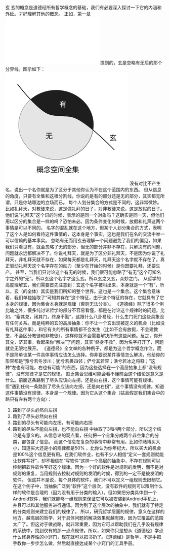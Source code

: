 玄
玄的概念是道德经所有哲学概念的基础，我们有必要深入探讨一下它的内涵和外延。才好理解其他的概念。
正如，第一章![](../01.道可道.md)提到的，玄是忽略有无后的那个分界线。图示如下：
![](_static/玄.svg)
没有对比不产生名，说出一个名你就是为了区分于其他你认为不在这个范围内的东西。
但从信息的角度，只要有全集和这根分割线，你说的是有的部分还是无的部分，其实都无所谓，只是你站哪边的立场而已。
每个人划分集合的方式是不同的，这非常微妙。比如礼拜天，对教徒来说，这是做礼拜的日子，对非教徒来说，这是放假的日子。他们说“礼拜天”这个词的时候，表示的是同一个对象吗？这确实是同一天，但他们用以区分的集合是一样的吗？恐怕未必。因为条件变化的时候，放假和礼拜这两个事情是可以不同的。
名字的混乱就在这个地方，但某个人划分集合的方式，表明了这个人是如何看待这件事情的，这本身是个事实，这也是我们在名的交流中唯一可以信赖的基本事实。
忽略有无而用玄去理解一个问题避免了我们的偏见，如果我们只看见有，就会忽略了无的部分，但无的部分并非不存在，只解决有的问题，问题就永远都解决不了。你说礼拜天，就是为了区分非礼拜天，不是因为你说了礼拜天，非礼拜天就不存在，如果每天都是礼拜天，礼拜天这个名字就不存在了。真正驱动礼拜天这个名字存在的动力（至少在开始的时候）是你既要礼拜，还要生产。
甚至，当我们只讨论这个有无的时候，我们很可能忽略了“有无”这个可知名字之外的“无”。所以玄这个名字才这么玄。所以玄之又玄，众妙之门。
从哲学的高度理解玄，我们需要首先注意到：玄这个名字被叫出来，本身就是一个“有”，所以，玄（的全体）其实是我们所知的整个世界。这也是一个集合。这个集合意味着，我们单独抽取了“可知其存在”这个特征，由于这个特征的存在，它就具有了它本身的规律，因为集合本身就是规律（否则无法分类）。
《道德经》除了很多个例比喻之外，很多纯讨论哲学的部分不容易看懂，都是在讨论这个规律时的问题。比如，“塞其兑，闭其门，终身不勤”，这跟什么八卦易经，什么生门死门这些具象没有任何关系。而是纯粹的玄的高层抽象：你不让一个玄出现被定义的机会（比如没有礼拜这件事），和它有关的所有事情都不会发生（比如不会有放假，不会建教堂，不会区分教徒和非教徒），这样你就不会需要解决所有这些问题。反之，你开其兑，济其事，看起来你“解决”了问题，其实“终身不救”，因为名字打开了，问题就会无限地展开。
《道德经》全文举的各种例子，都是为这个哲学概念作注，而不是简单谈某一件具体事情应该怎么选择。你非要说某件事情怎么解决，他给你的形容都是“豫兮若冬涉川；犹兮若畏四邻；俨兮其若容；涣兮若冰之将释；”这种“左也有可能，右也有可能”的东西，因为这些选择在一个高层抽象上都“没有规律”，没有规律才是它的规律。
缺乏集合思维可能会看不懂前面这个结论是意义是什么。前面这条路到了尽头应该向左拐，还是向右拐，这个事情可能有规律。但“遇到任何一条路到了尽头应该向左拐，还是向右拐”，这个事情没有规律。知道这件事情没有规律，本身是一个规律。因为它从这个集合（姑且假定我们集合中的路只有左右两个方向）：
1. 路到了尽头必然向左拐
2. 路到了尽头必然向右拐
3. 路到的尽头有可能向左拐，有可能向右拐
4. 路到的尽头不能向左拐，也不能向右拐
中抽取了3和4两个部分，所以这个结论是有意义的。从信息论的观点看，任何把一个全集分成两个非空集合的分类，都包含了信息。
而这个信息在复杂的事情中非常有用，比如你赌博买大小，知道买大还是小的规律都是50%
，比你认为你年纪大，所以买大的机会是100%这个信息更有用。在我们软件业，也有不少人相信“定义一套规则就能让软件写好”，却不相信在“写软件”这样一个高层的抽象中，不存在规则可以控制把软件软件写好这个规律。因为一个好的软件是对规则的发明，而不是对规则的重复，当用规则去控制对规则的发明的时候，得到的一定不是被发明的软件。
但这并不是说，每个具体的软件，我们不可以定义一组规则去限制它。
在这个例子中，当抽象广泛到“软件”这个层次，没有软件的规则可以限制什么样的软件是合理的（因为没有用于分类的输入）。但如果把分类具体到一个Android软件，我们就能够一组规则来保证它可以被安装到Android手机上，并且可以和其他服务进行通讯。因为到了这个层次的抽象中，我们就有了特定的分类规则来建立我们的规律了。
所以，研究哲学层面的规律，意义在这样的地方。越高层的哲学，对于具体问题的解决效果就越有限，因为它覆盖的范围太广了。但这对于做战略，就非常重要，因为它可以帮助我们在几乎没有规律的系统中，找到仅有的那一点点规律。所以，如果你只是想从《道德经》学点什么修身养性的小窍门，现在就可以把书扔了。《道德经》是哲学，不是手把手教你一步步怎么做，然后就直接达成某个小窍门的工具手册。

